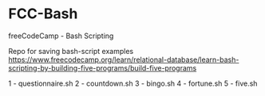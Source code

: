 # FCC-Bash
freeCodeCamp - Bash Scripting

Repo for saving bash-script examples 
https://www.freecodecamp.org/learn/relational-database/learn-bash-scripting-by-building-five-programs/build-five-programs

1 - questionnaire.sh
2 - countdown.sh
3 - bingo.sh
4 - fortune.sh
5 - five.sh
